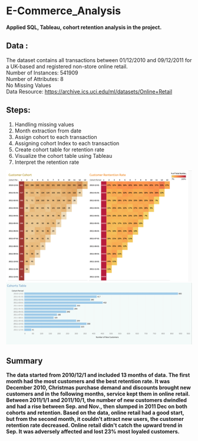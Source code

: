 # E-Commerce_Analysis
<b> Applied SQL, Tableau, cohort retention analysis in the project. </b>

## Data :
The dataset contains all transactions between 01/12/2010 and 09/12/2011 for a UK-based and registered non-store online retail. <br>
Number of Instances: 541909 <br>
Number of Attributes: 8 <br>
No Missing Values <br>
Data Resource: https://archive.ics.uci.edu/ml/datasets/Online+Retail 

## Steps: 
 1. Handling missing values
 2. Month extraction from date
 3. Assign cohort to each transaction
 4. Assigning cohort Index to each transaction
 5. Create cohort table for retention rate
 6. Visualize the cohort table using Tableau
 7. Interpret the retention rate

![alt text](https://github.com/gracexin98/Cohort_Retention_Analysis/blob/main/Cohort_retention_Dash1.png)
![alt text](https://github.com/gracexin98/Cohort_Retention_Analysis/blob/main/Cohort_retention_Dash2.png)

## Summary
<b> 
The data started from 2010/12/1 and included 13 months of data.
The first month had the most customers and the best retention rate. 
It was December 2010, Christmas purchase demand and discounts brought new customers and in the following months, service kept them in online retail. 
Between 2011/1/1 and 2011/10/1, the number of new customers dwindled and had a rise between Sep. and Nov., then slumped in 2011 Dec on both cohorts and retention. Based on the data, online retail had a good start, but from the second month, it couldn't attract new users, the customer retention rate decreased. Online retail didn't catch the upward trend in Sep. It was adversely affected and lost 23% most loyaled customers. 
  </b>
